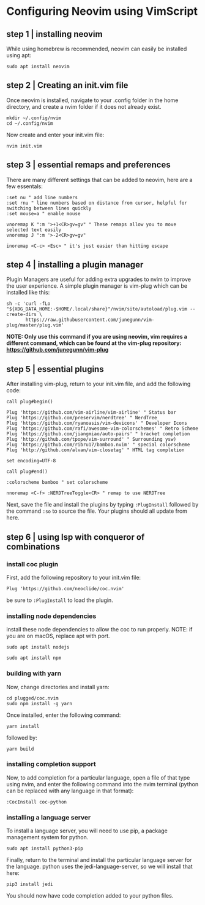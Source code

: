 # Configuring Neovim using VimScript

## step 1 | installing neovim

While using homebrew is recommended, neovim can easily be installed using apt:

` sudo apt install neovim `

## step 2 | Creating an init.vim file

Once neovim is installed, navigate to your .config folder in the home directory, and create a nvim folder if it does not already exist.

 ```
 mkdir ~/.config/nvim
 cd ~/.config/nvim
 ```

Now create and enter your init.vim file:

`nvim init.vim`

## step 3 | essential remaps and preferences

There are many different settings that can be added to neovim, here are a few essentals:

```
:set nu " add line numbers
:set rnu " line numbers based on distance from cursor, helpful for switching between lines quickly
:set mouse=a " enable mouse

vnoremap K ":m '>+1<CR>gv=gv" " These remaps allow you to move selected text easily
vnoremap J ":m '>-2<CR>gv=gv"

inoremap <C-c> <Esc> " it's just easier than hitting escape
```

## step 4 | installing a plugin manager

Plugin Managers are useful for adding extra upgrades to nvim to improve the user experience.
A simple plugin manager is vim-plug which can be installed like this:

```
sh -c 'curl -fLo "${XDG_DATA_HOME:-$HOME/.local/share}"/nvim/site/autoload/plug.vim --create-dirs \
       https://raw.githubusercontent.com/junegunn/vim-plug/master/plug.vim'
```

**NOTE: Only use this command if you are using neovim, vim requires a different command, which can be found at the vim-plug repository: https://github.com/junegunn/vim-plug** 

## step 5 | essential plugins

After installing vim-plug, return to your init.vim file, and add the following code:

```
call plug#begin()

Plug 'https://github.com/vim-airline/vim-airline' " Status bar
Plug 'https://github.com/preservim/nerdtree' " NerdTree
Plug 'https://github.com/ryanoasis/vim-devicons' " Developer Icons
Plug 'https://github.com/rafi/awesome-vim-colorschemes' " Retro Scheme
Plug 'https://github.com/jiangmiao/auto-pairs' " bracket completion
Plug 'http://github.com/tpope/vim-surround' " Surrounding ysw)
Plug 'https://github.com/ribru17/bamboo.nvim' " special colorscheme 
Plug 'http://github.com/alvan/vim-closetag' " HTML tag completion

set encoding=UTF-8

call plug#end()

:colorscheme bamboo " set colorscheme

nnoremap <C-f> :NERDTreeToggle<CR> " remap to use NERDTree
```

Next, save the file and install the plugins by typing `:PlugInstall` followed by the command `:so` to source the file.
Your plugins should all update from here.

## step 6 | using lsp with conqueror of combinations

### install coc plugin

First, add the following repository to your init.vim file:

```
Plug 'https://github.com/neoclide/coc.nvim'
```
be sure to `:PlugInstall` to load the plugin.

### installing node dependencies

install these node dependencies to allow the coc to run properly. 
NOTE: if you are on macOS, replace apt with port.

```
sudo apt install nodejs
```

```
sudo apt install npm
```

### building with yarn

Now, change directories and install yarn:

```
cd plugged/coc.nvim
sudo npm install -g yarn
```

Once installed, enter the following command:
```
yarn install
```
followed by:
```
yarn build
```

### installing completion support
Now, to add completion for a particular language, open a file of that type using nvim, and enter the following command into the nvim terminal (python can be replaced with any language in that format):

```
:CocInstall coc-python
```

### installing a language server
To install a language server, you will need to use pip, a package management system for python.

```
sudo apt install python3-pip
```

Finally, return to the terminal and install the particular language server for the language. python uses the jedi-language-server, so we will install that here:

```
pip3 install jedi
```

You should now have code completion added to your python files.







